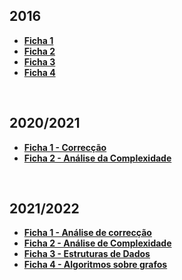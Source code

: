 ## 2016
* [**Ficha 1**](Ficha1-2016.pdf)
* [**Ficha 2**](Ficha2-2016.pdf)
* [**Ficha 3**](Ficha3-2016.pdf)
* [**Ficha 4**](Ficha4-2016.pdf)

<br>

## 2020/2021
* [**Ficha 1 - Correcção**](Ficha1_2021.pdf)
* [**Ficha 2 - Análise da Complexidade**](Ficha2-2021.pdf)

<br>

## 2021/2022
* [**Ficha 1 - Análise de correcção**](Ficha1_2122.pdf)
* [**Ficha 2 - Análise de Complexidade**](Ficha2_2122.pdf)
* [**Ficha 3 - Estruturas de Dados**](Ficha3_2122.pdf)
* [**Ficha 4 - Algoritmos sobre grafos**](Ficha4_2122.pdf)
